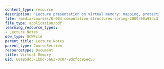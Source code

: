 ```yaml
---
content_type: resource
description: 'Lecture presentation on virtual memory: mapping, protection, and contexts.'
file: /media/courses/6-004-computation-structures-spring-2009/60a95dc31bbc56630c079dcfcc95ec53_MIT6_004s09_lec17.pdf
file_type: application/pdf
learning_resource_types:
- Lecture Notes
ocw_type: OCWFile
parent_title: Lecture Notes
parent_type: CourseSection
resourcetype: Document
title: Virtual Memory
uid: 60a95dc3-1bbc-5663-0c07-9dcfcc95ec53
---
```

